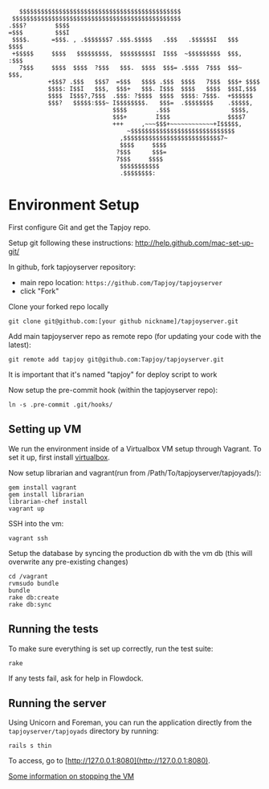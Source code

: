 ```
   $$$$$$$$$$$$$$$$$$$$$$$$$$$$$$$$$$$$$$$$$$$$$
 $$$$$$$$$$$$$$$$$$$$$$$$$$$$$$$$$$$$$$$$$$$$$$$
.$$$?        $$$$
=$$$         $$$I
 $$$$.      =$$$. , .$$$$$$$7 .$$$.$$$$$   .$$$   .$$$$$$I   $$$    $$$$
 +$$$$$     $$$$   $$$$$$$$$,  $$$$$$$$$I  I$$$  ~$$$$$$$$$  $$$,  :$$$
   7$$$     $$$$  $$$$  ?$$$   $$$.  $$$$  $$$= .$$$$  7$$$  $$$~  $$$,
           +$$$7 .$$$   $$$7  =$$$   $$$$ .$$$  $$$$   7$$$  $$$+ $$$$
           $$$$: I$$I   $$$,  $$$+   $$$. I$$$  $$$$   $$$$  $$$I,$$$
           $$$$  I$$$?,7$$$  .$$$: ?$$$$  $$$$  $$$$: 7$$$.  +$$$$$$
           $$$?   $$$$$:$$$~ I$$$$$$$$.   $$$=  .$$$$$$$$    .$$$$$,
                             $$$$        .$$$                 $$$$,
                             $$$+        I$$$                $$$$7
                             +++     ,~~~$$$+~~~~~~~~~~~~+I$$$$$,
                                 ~$$$$$$$$$$$$$$$$$$$$$$$$$$$$$
                               ,$$$$$$$$$$$$$$$$$$$$$$$$$$$7~
                               $$$$     $$$$
                              ?$$$      $$$=
                              7$$$     $$$$
                               $$$$$$$$$$$
                               .$$$$$$$$:
```

Environment Setup
=================

First configure Git and get the Tapjoy repo.

Setup git following these instructions: http://help.github.com/mac-set-up-git/

In github, fork tapjoyserver repository:

  * main repo location: `https://github.com/Tapjoy/tapjoyserver`
  * click "Fork"

Clone your forked repo locally


```
git clone git@github.com:[your github nickname]/tapjoyserver.git
```

Add main tapjoyserver repo as remote repo (for updating your code with the latest):

```
git remote add tapjoy git@github.com:Tapjoy/tapjoyserver.git
```

It is important that it's named "tapjoy" for deploy script to work

Now setup the pre-commit hook (within the tapjoyserver repo):

```
ln -s .pre-commit .git/hooks/
```

Setting up VM
-------------

We run the environment inside of a Virtualbox VM setup through Vagrant. To set it up, first
install [virtualbox](http://www.virtualbox.org/wiki/Downloads).

Now setup librarian and vagrant(run from /Path/To/tapjoyserver/tapjoyads/):

```
gem install vagrant
gem install librarian
librarian-chef install
vagrant up
```

SSH into the vm:

```
vagrant ssh
```

Setup the database by syncing the production db with the vm db (this will overwrite any pre-existing changes)

```
cd /vagrant
rvmsudo bundle
bundle
rake db:create
rake db:sync
```

Running the tests
-----------------

To make sure everything is set up correctly, run the test suite:

```
rake
```

If any tests fail, ask for help in Flowdock.

Running the server
------------------

Using Unicorn and Foreman, you can run the application directly from the `tapjoyserver/tapjoyads` directory by running:

```
rails s thin
```

To access, go to [http://127.0.0.1:8080](http://127.0.0.1:8080).

[Some information on stopping the VM](http://vagrantup.com/v1/docs/getting-started/teardown.html)
